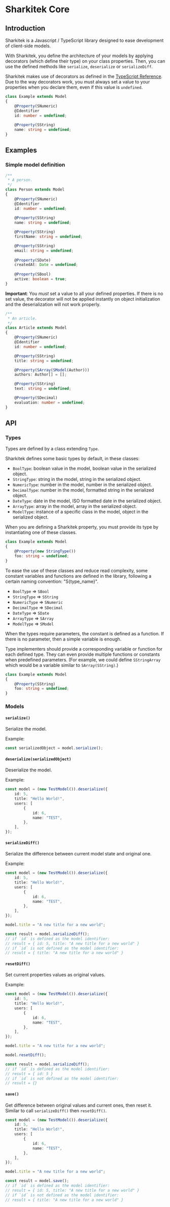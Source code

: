 # Sharkitek Core

## Introduction

Sharkitek is a Javascript / TypeScript library designed to ease development of client-side models.

With Sharkitek, you define the architecture of your models by applying decorators (which define their type) on your class properties.
Then, you can use the defined methods like `serialize`, `deserialize` or `serializeDiff`.

Sharkitek makes use of decorators as defined in the [TypeScript Reference](https://www.typescriptlang.org/docs/handbook/decorators.html).
Due to the way decorators work, you must always set a value to your properties when you declare them, even if this value is `undefined`.

```typescript
class Example extends Model
{
	@Property(SNumeric)
	@Identifier
	id: number = undefined;
	
	@Property(SString)
	name: string = undefined;
}
```

## Examples

### Simple model definition

```typescript
/**
 * A person.
 */
class Person extends Model
{
	@Property(SNumeric)
	@Identifier
	id: number = undefined;
	
	@Property(SString)
	name: string = undefined;

	@Property(SString)
	firstName: string = undefined;

	@Property(SString)
	email: string = undefined;
	
	@Property(SDate)
	createdAt: Date = undefined;
	
	@Property(SBool)
	active: boolean = true;
}
```

**Important**: You _must_ set a value to all your defined properties. If there is no set value, the decorator will not
be applied instantly on object initialization and the deserialization will not work properly.

```typescript
/**
 * An article.
 */
class Article extends Model
{
	@Property(SNumeric)
	@Identifier
	id: number = undefined;

	@Property(SString)
	title: string = undefined;

	@Property(SArray(SModel(Author)))
	authors: Author[] = [];

	@Property(SString)
	text: string = undefined;

	@Property(SDecimal)
	evaluation: number = undefined;
}
```

## API

### Types

Types are defined by a class extending `Type`.

Sharkitek defines some basic types by default, in these classes:

- `BoolType`: boolean value in the model, boolean value in the serialized object.
- `StringType`: string in the model, string in the serialized object.
- `NumericType`: number in the model, number in the serialized object.
- `DecimalType`: number in the model, formatted string in the serialized object.
- `DateType`: date in the model, ISO formatted date in the serialized object.
- `ArrayType`: array in the model, array in the serialized object.
- `ModelType`: instance of a specific class in the model, object in the serialized object.

When you are defining a Sharkitek property, you must provide its type by instantiating one of these classes.

```typescript
class Example extends Model
{
	@Property(new StringType())
	foo: string = undefined;
}
```

To ease the use of these classes and reduce read complexity, some constant variables and functions are defined in the library,
following a certain naming convention: "S{type_name}".

- `BoolType` => `SBool`
- `StringType` => `SString`
- `NumericType` => `SNumeric`
- `DecimalType` => `SDecimal`
- `DateType` => `SDate`
- `ArrayType` => `SArray`
- `ModelType` => `SModel`

When the types require parameters, the constant is defined as a function. If there is no parameter, then a simple
variable is enough.

Type implementers should provide a corresponding variable or function for each defined type. They can even provide
multiple functions or constants when predefined parameters. (For example, we could define `SStringArray` which would
be a variable similar to `SArray(SString)`.)

```typescript
class Example extends Model
{
	@Property(SString)
	foo: string = undefined;
}
```

### Models

#### `serialize()`

Serialize the model.

Example:

```typescript
const serializedObject = model.serialize();
```

#### `deserialize(serializedObject)`

Deserialize the model.

Example:

```typescript
const model = (new TestModel()).deserialize({
	id: 5,
	title: "Hello World!",
	users: [
		{
			id: 6,
			name: "TEST",
		},
	],
});
```

#### `serializeDiff()`

Serialize the difference between current model state and original one.

Example:

```typescript
const model = (new TestModel()).deserialize({
	id: 5,
	title: "Hello World!",
	users: [
		{
			id: 6,
			name: "TEST",
		},
	],
});

model.title = "A new title for a new world";

const result = model.serializeDiff();
// if `id` is defined as the model identifier:
// result = { id: 5, title: "A new title for a new world" }
// if `id` is not defined as the model identifier:
// result = { title: "A new title for a new world" }

```

#### `resetDiff()`

Set current properties values as original values.

Example:

```typescript
const model = (new TestModel()).deserialize({
	id: 5,
	title: "Hello World!",
	users: [
		{
			id: 6,
			name: "TEST",
		},
	],
});

model.title = "A new title for a new world";

model.resetDiff();

const result = model.serializeDiff();
// if `id` is defined as the model identifier:
// result = { id: 5 }
// if `id` is not defined as the model identifier:
// result = {}

```

#### `save()`

Get difference between original values and current ones, then reset it.
Similar to call `serializeDiff()` then `resetDiff()`.

```typescript
const model = (new TestModel()).deserialize({
	id: 5,
	title: "Hello World!",
	users: [
		{
			id: 6,
			name: "TEST",
		},
	],
});

model.title = "A new title for a new world";

const result = model.save();
// if `id` is defined as the model identifier:
// result = { id: 5, title: "A new title for a new world" }
// if `id` is not defined as the model identifier:
// result = { title: "A new title for a new world" }

```
